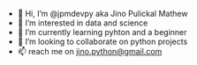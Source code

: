 - 👋 Hi, I’m @jpmdevpy aka Jino Pulickal Mathew
- 👀 I’m interested in data and science
- 🌱 I’m currently learning pyhton and a beginner
- 💞️ I’m looking to collaborate on python projects
- 📫 reach me on jino.python@gmail.com

<!---
jpmdevpy/jpmdevpy is a ✨ special ✨ repository because its `README.md` (this file) appears on your GitHub profile.
You can click the Preview link to take a look at your changes.
--->
